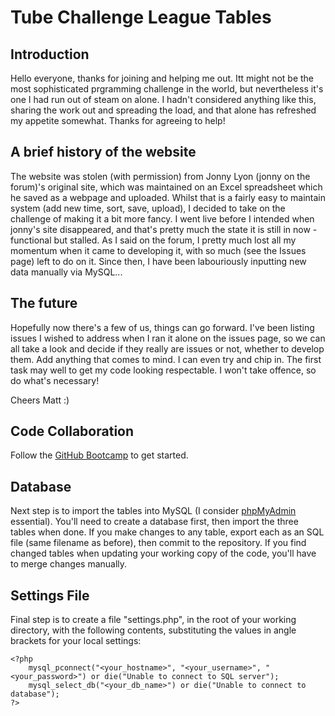 # Tube Challenge League Tables #
## Introduction ##

Hello everyone, thanks for joining and helping me out. Itt might not be the most sophisticated prgramming challenge in the world, but nevertheless it's one I had run out of steam on alone. I hadn't considered anything like this, sharing the work out and spreading the load, and that alone has refreshed my appetite somewhat. Thanks for agreeing to help!

## A brief history of the website ##

The website was stolen (with permission) from Jonny Lyon (jonny on the forum)'s original site, which was maintained on an Excel spreadsheet which he saved as a webpage and uploaded. Whilst that is a fairly easy to maintain system (add new time, sort, save, upload), I decided to take on the challenge of making it a bit more fancy. I went live before I intended when jonny's site disappeared, and that's pretty much the state it is still in now - functional but stalled. As I said on the forum, I pretty much lost all my momentum when it came to developing it, with so much (see the Issues page) left to do on it. Since then, I have been labouriously inputting new data manually via MySQL...

## The future ##

Hopefully now there's a few of us, things can go forward. I've been listing issues I wished to address when I ran it alone on the issues page, so we can all take a look and decide if they really are issues or not, whether to develop them. Add anything that comes to mind. I can even try and chip in. The first task may well to get my code looking respectable. I won't take offence, so do what's necessary!

Cheers
Matt :)

## Code Collaboration ##
Follow the [GitHub Bootcamp](https://help.github.com/categories/bootcamp/) to get started.

## Database ##
Next step is to import the tables into MySQL (I consider [phpMyAdmin](http://www.phpmyadmin.net/home_page/index.php) essential). You'll need to create a database first, then import the three tables when done. If you make changes to any table, export each as an SQL file (same filename as before), then commit to the repository. If you find changed tables when updating your working copy of the code, you'll have to merge changes manually.

## Settings File ##
Final step is to create a file "settings.php", in the root of your working directory, with the following contents, substituting the values in angle brackets for your local settings:
```
<?php
	mysql_pconnect("<your_hostname>", "<your_username>", "<your_password>") or die("Unable to connect to SQL server");
	mysql_select_db("<your_db_name>") or die("Unable to connect to database");
?>
```
